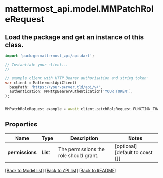 # mattermost_api.model.MMPatchRoleRequest

## Load the package and get an instance of this class.
```dart
import 'package:mattermost_api/api.dart';

// Instantiate your client...
//

// example client with HTTP Bearer authorization and string token:
var client = MattermostApiClient(
  basePath: 'https://your-server.tld/api/v4',
  authentication: MMHttpBearerAuthentication('YOUR TOKEN'),
);


MMPatchRoleRequest example = await client.patchRoleRequest.FUNCTION_THAT_RETURNS_THIS_CLASS();

```

## Properties
Name | Type | Description | Notes
------------ | ------------- | ------------- | -------------
**permissions** | **List<String>** | The permissions the role should grant. | [optional] [default to const []]

[[Back to Model list]](../GENERATED_README.md#documentation-for-models) [[Back to API list]](../GENERATED_README.md#documentation-for-api-endpoints) [[Back to README]](../GENERATED_README.md)



